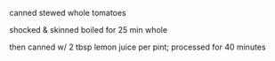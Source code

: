 canned stewed whole tomatoes

shocked & skinned
boiled for 25 min whole

then canned w/ 2 tbsp lemon juice per pint; processed for 40 minutes
